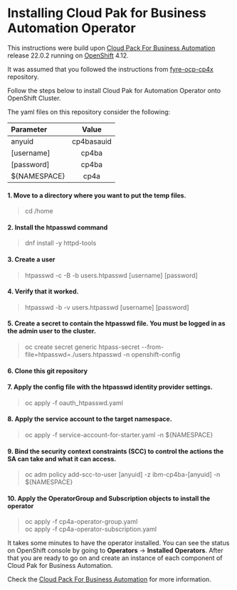 # Installing Cloud Pak for Business Automation Operator

This instructions were build upon [Cloud Pack For Business Automation](https://www.ibm.com/docs/en/cloud-paks/cp-biz-automation/22.0.2) release 22.0.2 running on [OpenShift](https://docs.openshift.com/container-platform/4.12/welcome/index.html) 4.12.

It was assumed that you followed the instructions from [fyre-ocp-cp4x](https://github.com/alexandrezanetti/fyre-ocp-cp4x) repository.

Follow the steps below to install Cloud Pak for Automation Operator onto OpenShift Cluster.

The yaml files on this repository consider the following:

|Parameter|Value|
|:---------------|:----------:|
|anyuid|cp4basauid|
|[username]|cp4ba|
|[password]|cp4ba|
|${NAMESPACE}|cp4a|


#### 1. Move to a directory where you want to put the temp files.
> cd /home

#### 2. Install the htpasswd command
> dnf install -y httpd-tools

#### 3. Create a user
> htpasswd -c -B -b users.htpasswd [username] [password]

#### 4. Verify that it worked.
> htpasswd -b -v users.htpasswd [username] [password]

#### 5. Create a secret to contain the htpasswd file. You must be logged in as the admin user to the cluster.
> oc create secret generic htpass-secret --from-file=htpasswd=./users.htpasswd -n openshift-config

#### 6. Clone this git repository

#### 7. Apply the config file with the htpasswd identity provider settings.
> oc apply -f oauth_htpasswd.yaml

#### 8. Apply the service account to the target namespace.
> oc apply -f service-account-for-starter.yaml -n ${NAMESPACE}

#### 9. Bind the security context constraints (SCC) to control the actions the SA can take and what it can access.
> oc adm policy add-scc-to-user [anyuid] -z ibm-cp4ba-[anyuid] -n ${NAMESPACE}

#### 10. Apply the OperatorGroup and Subscription objects to install the operator
> oc apply -f cp4a-operator-group.yaml<br>
> oc apply -f cp4a-operator-subscription.yaml

It takes some minutes to have the operator installed. You can see the status on OpenShift console by going to **Operators** -> **Installed Operators**.
After that you are ready to go on and create an instance of each component of Cloud Pak for Business Automation.

Check the [Cloud Pack For Business Automation](https://www.ibm.com/docs/en/cloud-paks/cp-biz-automation/22.0.2) for more information.
